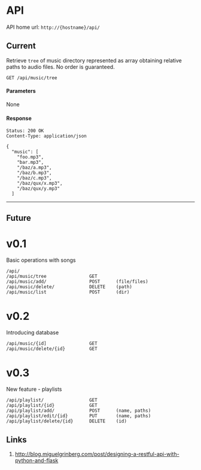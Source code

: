 # API

API home url: `http://{hostname}/api/`

## Current



Retrieve `tree` of music directory represented as array obtaining relative paths to audio files. No order is guaranteed.
```
GET /api/music/tree
```
#### Parameters
None

#### Response
```
Status: 200 OK
Content-Type: application/json

{
  "music": [
    "foo.mp3",
    "bar.mp3",
    "/baz/a.mp3",
    "/baz/b.mp3",
    "/baz/c.mp3",
    "/baz/qux/x.mp3",
    "/baz/qux/y.mp3"
  ]
```


---

## Future

# v0.1
Basic operations with songs
```
/api/
/api/music/tree                GET
/api/music/add/                POST      (file/files)
/api/music/delete/             DELETE    (path)
/api/music/list                POST      (dir)
```

# v0.2
Introducing database
```
/api/music/{id]                GET
/api/music/delete/{id}         GET
```


# v0.3
New feature - playlists
```
/api/playlist/                 GET
/api/playlist/{id}             GET
/api/playlist/add/             POST      (name, paths)
/api/playlist/edit/{id}        PUT       (name, paths)
/api/playlist/delete/{id}      DELETE    (id)
```

## Links
1. http://blog.miguelgrinberg.com/post/designing-a-restful-api-with-python-and-flask
